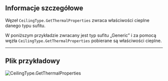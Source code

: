 ## Informacje szczegółowe
Węzeł `CeilingType.GetThermalProperties` zwraca właściwości cieplne danego typu sufitu.

W poniższym przykładzie zwracany jest typ sufitu „Generic” i za pomocą węzła `CeilingType.GetThermalProperties` pobierane są właściwości cieplne.

___
## Plik przykładowy

![CeilingType.GetThermalProperties](./Revit.Elements.CeilingType.GetThermalProperties_img.jpg)
